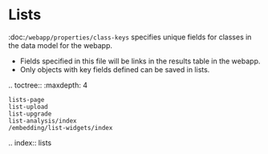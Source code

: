 Lists
================================


:doc:`/webapp/properties/class-keys` specifies unique fields for classes in the data model for the webapp.  

* Fields specified in this file will be links in the results table in the webapp.  
* Only objects with key fields defined can be saved in lists.


.. toctree::
    :maxdepth: 4

    lists-page
    list-upload
    list-upgrade
    list-analysis/index
    /embedding/list-widgets/index

.. index:: lists